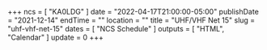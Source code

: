 +++
ncs = [ "KA0LDG" ]
date = "2022-04-17T21:00:00-05:00"
publishDate = "2021-12-14"
endTime = ""
location = ""
title = "UHF/VHF Net 15"
slug = "uhf-vhf-net-15"
dates = [ "NCS Schedule" ]
outputs = [ "HTML", "Calendar" ]
update = 0
+++
